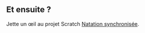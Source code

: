 ## Et ensuite ?

Jette un œil au projet Scratch [Natation synchronisée](https://projects.raspberrypi.org/en/projects/synchronised-swimming).
